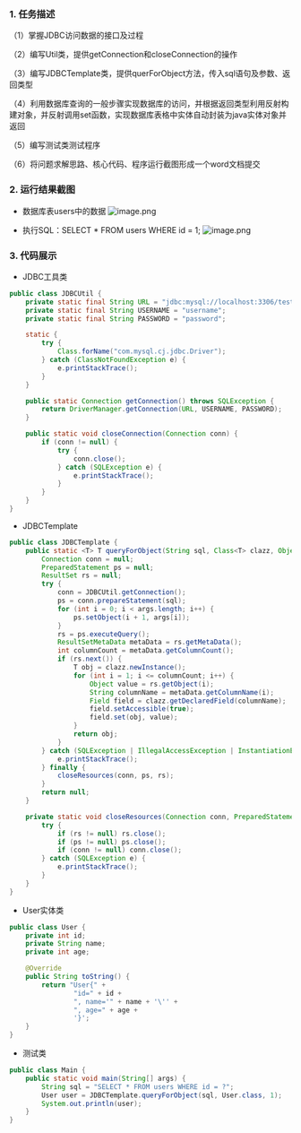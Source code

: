 ### 1. 任务描述

（1）掌握JDBC访问数据的接口及过程

（2）编写Util类，提供getConnection和closeConnection的操作

（3）编写JDBCTemplate类，提供querForObject方法，传入sql语句及参数、返回类型

（4）利用数据库查询的一般步骤实现数据库的访问，并根据返回类型利用反射构建对象，并反射调用set函数，实现数据库表格中实体自动封装为java实体对象并返回

（5）编写测试类测试程序

（6）将问题求解思路、核心代码、程序运行截图形成一个word文档提交

### 2. 运行结果截图

- 数据库表users中的数据
  ![image.png](https://picgo-1314385327.cos.ap-guangzhou.myqcloud.com/markdown/20240306163235.png)

- 执行SQL：SELECT * FROM users WHERE id = 1;
  ![image.png](https://picgo-1314385327.cos.ap-guangzhou.myqcloud.com/markdown/20240306162941.png)

### 3. 代码展示

- JDBC工具类

```java
public class JDBCUtil {
    private static final String URL = "jdbc:mysql://localhost:3306/test";
    private static final String USERNAME = "username";
    private static final String PASSWORD = "password";

    static {
        try {
            Class.forName("com.mysql.cj.jdbc.Driver");
        } catch (ClassNotFoundException e) {
            e.printStackTrace();
        }
    }

    public static Connection getConnection() throws SQLException {
        return DriverManager.getConnection(URL, USERNAME, PASSWORD);
    }

    public static void closeConnection(Connection conn) {
        if (conn != null) {
            try {
                conn.close();
            } catch (SQLException e) {
                e.printStackTrace();
            }
        }
    }
}
```

- JDBCTemplate

```java
public class JDBCTemplate {
    public static <T> T queryForObject(String sql, Class<T> clazz, Object... args) {
        Connection conn = null;
        PreparedStatement ps = null;
        ResultSet rs = null;
        try {
            conn = JDBCUtil.getConnection();
            ps = conn.prepareStatement(sql);
            for (int i = 0; i < args.length; i++) {
                ps.setObject(i + 1, args[i]);
            }
            rs = ps.executeQuery();
            ResultSetMetaData metaData = rs.getMetaData();
            int columnCount = metaData.getColumnCount();
            if (rs.next()) {
                T obj = clazz.newInstance();
                for (int i = 1; i <= columnCount; i++) {
                    Object value = rs.getObject(i);
                    String columnName = metaData.getColumnName(i);
                    Field field = clazz.getDeclaredField(columnName);
                    field.setAccessible(true);
                    field.set(obj, value);
                }
                return obj;
            }
        } catch (SQLException | IllegalAccessException | InstantiationException | NoSuchFieldException e) {
            e.printStackTrace();
        } finally {
            closeResources(conn, ps, rs);
        }
        return null;
    }

    private static void closeResources(Connection conn, PreparedStatement ps, ResultSet rs) {
        try {
            if (rs != null) rs.close();
            if (ps != null) ps.close();
            if (conn != null) conn.close();
        } catch (SQLException e) {
            e.printStackTrace();
        }
    }
}
```

- User实体类

```java
public class User {
    private int id;
    private String name;
    private int age;

    @Override
    public String toString() {
        return "User{" +
                "id=" + id +
                ", name='" + name + '\'' +
                ", age=" + age +
                '}';
    }
}
```

- 测试类

```java
public class Main {
    public static void main(String[] args) {
        String sql = "SELECT * FROM users WHERE id = ?";
        User user = JDBCTemplate.queryForObject(sql, User.class, 1);
        System.out.println(user);
    }
}
```